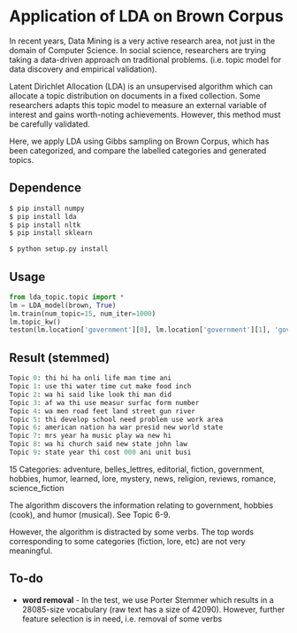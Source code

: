 Application of LDA on Brown Corpus
========
In recent years, Data Mining is a very active research area, not just in the domain of Computer Science. In social science, researchers are trying taking a data-driven approach on traditional problems. (i.e. topic model for data discovery and empirical validation).

Latent Dirichlet Allocation (LDA) is an unsupervised algorithm which can allocate a topic distribution on documents in a fixed collection. Some researchers adapts this topic model to measure an external variable of interest and gains worth-noting achievements. However, this method must be carefully validated.

Here, we apply LDA using Gibbs sampling on Brown Corpus, which has been categorized, and compare the labelled categories and generated topics.


Dependence
------------

```bash
$ pip install numpy
$ pip install lda
$ pip install nltk
$ pip install sklearn

$ python setup.py install
```

Usage
-----

```python
from lda_topic.topic import *
lm = LDA_model(brown, True)																												#True: use Porter Stemmer (default)
lm.train(num_topic=15, num_iter=1000)																							#Brown corpus has 15 categories
lm.topic_kw()																																			#show top-8 words of all topics
teston(lm.location['government'][0], lm.location['government'][1], 'government')	#show results for 'government' passages					
```

Result (stemmed)
---

```python
Topic 0: thi hi ha onli life man time ani
Topic 1: use thi water time cut make food inch
Topic 2: wa hi said like look thi man did
Topic 3: af wa thi use measur surfac form number
Topic 4: wa men road feet land street gun river
Topic 5: thi develop school need problem use work area
Topic 6: american nation ha war presid new world state
Topic 7: mrs year ha music play wa new hi
Topic 8: wa hi church said new state john law
Topic 9: state year thi cost 000 ani unit busi
```
15 Categories: adventure, belles_lettres, editorial, fiction, government, hobbies, humor, learned, lore, mystery, news, religion, reviews, romance, science_fiction

The algorithm discovers the information relating to government, hobbies (cook), and humor (musical). See Topic 6-9.

However, the algorithm is distracted by some verbs. The top words corresponding to some categories (fiction, lore, etc) are not very meaningful.


To-do
---
* __word removal__ - In the test, we use Porter Stemmer which results in a 28085-size vocabulary (raw text has a size of 42090). However, further feature selection is in need, i.e. removal of some verbs
